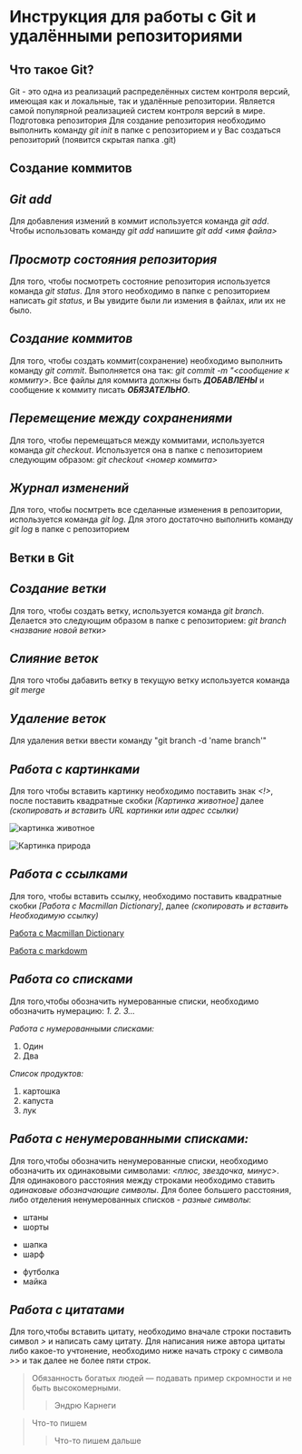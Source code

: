 # Инструкция для работы с Git и удалёнными репозиториями

## Что такое Git?
Git - это одна из реализаций распределённых систем контроля версий, имеющая как и локальные, так и удалённые репозитории. Является самой популярной реализацией систем контроля версий в мире.
Подготовка репозитория
Для создание репозитория необходимо выполнить команду *git init*  в папке с репозиторием и у Вас создаться репозиторий (появится скрытая папка .git)

## Создание коммитов

## *Git add*
Для добавления измений в коммит используется команда *git add*. Чтобы использовать команду *git add* напишите *git add <имя файла>*

## *Просмотр состояния репозитория*
Для того, чтобы посмотреть состояние репозитория используется команда *git status*. Для этого необходимо в папке с репозиторием написать *git status*, и Вы увидите были ли измения в файлах, или их не было.

## *Создание коммитов*
Для того, чтобы создать коммит(сохранение) необходимо выполнить команду *git commit*. Выполняется она так: *git commit -m "<сообщение к коммиту>*. Все файлы для коммита должны быть ***ДОБАВЛЕНЫ*** и сообщение к коммиту писать ***ОБЯЗАТЕЛЬНО***.

## *Перемещение между сохранениями*
Для того, чтобы перемещаться между коммитами, используется команда *git checkout*. Используется она в папке с пепозиторием следующим образом: *git checkout <номер коммита>*

## *Журнал изменений*
Для того, чтобы посмтреть все сделанные изменения в репозитории, используется команда *git log*. Для этого достаточно выполнить команду *git log* в папке с репозиторием

## Ветки в Git

## *Создание ветки*

Для того, чтобы создать ветку, используется команда *git branch*. Делается это следующим образом в папке с репозиторием: *git branch <название новой ветки>*

## *Слияние веток*

Для того чтобы дабавить ветку в текущую ветку используется команда *git merge <name branch>*

## *Удаление веток*
Для удаления ветки ввести команду "git branch -d 'name branch'"

## *Работа с картинками*
Для того чтобы вставить картинку необходимо поставить знак *<!>*, после поставить квадратные скобки *[Картинка животное]* далее *(скопировать и вставить URL картинки или адрес ссылки)*

![картинка животное](https://avatars.mds.yandex.net/i?id=1397528a06af95ae7ee3b5536a78c5decd25f53c-7755802-images-thumbs&n=13)

![Картинка природа](https://avatars.mds.yandex.net/i?id=9e33779c06093e3e40fcc5443f0f647d4d58183d-7756218-images-thumbs&n=13)

## *Работа с ссылками*
Для того, чтобы вставить ссылку, необходимо поставить квадратные скобки *[Работа с Macmillan Dictionary]*, далее *(скопировать и вставить Необходимую ссылку)*

[Работа с Macmillan Dictionary](https://www.macmillandictionary.com/)

[Работа с markdowm](https://texterra.ru/blog/ischerpyvayushchaya-shpargalka-po-sintaksisu-razmetki-markdown-na-zametku-avtoram-veb-razrabotchikam.html)

## *Работа со списками*
Для того,чтобы обозначить нумерованные списки, необходимо обозначить нумерацию: *1. 2. 3...*

*Работа с нумерованными списками:*
1. Один
2. Два

*Список продуктов:*
1. картошка
2. капуста
3. лук

## *Работа с ненумерованными списками:*
Для того,чтобы обозначить ненумерованные списки, необходимо обозначить их одинаковыми символами: *<плюс, звездочка, минус>*. Для одинакового расстояния между строками необходимо ставить *одинаковые обозначающие символы*. Для более большего расстояния, либо отделения ненумерованных списков - *разные символы*:

* штаны 
* шорты
+ шапка
+ шарф
- футболка
- майка

## *Работа с цитатами*
Для того,чтобы вставить цитату, необходимо вначале строки поставить символ *>* и написать саму цитату. Для написания ниже автора цитаты либо какое-то учтонение, необходимо ниже начать строку с символа *>>* и так далее не более пяти строк.

> Обязанность богатых людей — подавать пример скромности и не быть высокомерными.
>> Эндрю Карнеги

> Что-то пишем
>> Что-то пишем дальше